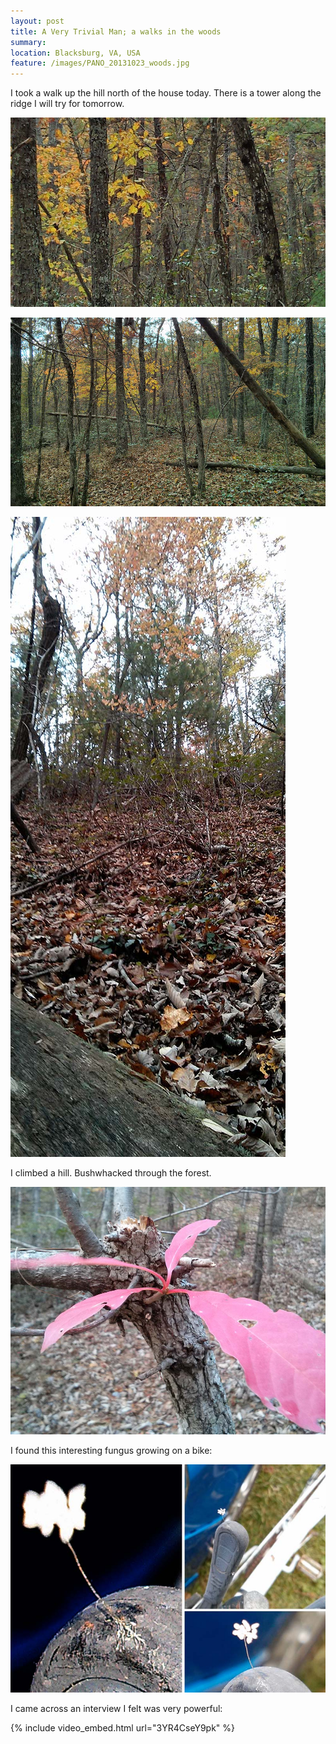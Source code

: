 ```yaml
---
layout: post
title: A Very Trivial Man; a walks in the woods
summary:
location: Blacksburg, VA, USA
feature: /images/PANO_20131023_woods.jpg
---
```


I took a walk up the hill north of the house today. There is a tower along the ridge I will try for tomorrow.

![forest][1]

![forest_wide][2]

![hill][4]

I climbed a hill. Bushwhacked through the forest.

![red_leaf][5]

I found this interesting fungus growing on a bike:

![fungus][3]

I came across an interview I felt was very powerful:

{% include video_embed.html url="3YR4CseY9pk" %}

[1]: /images/IMG_20131023_forest.jpg
[2]: /images/IMG_20131023_forest_wide.jpg
[3]: /images/IMG_20131023_fungus.jpg
[4]: /images/IMG_20131023_hill.jpg
[5]: /images/IMG_20131023_red_leaf.jpg